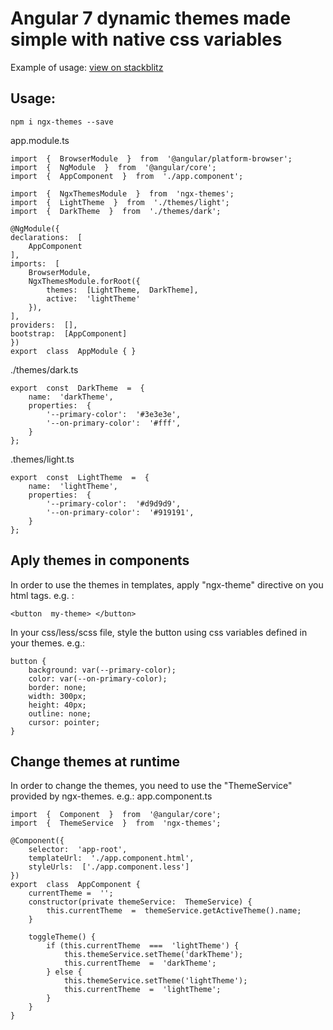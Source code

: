 # Angular 7 dynamic themes made simple with native css variables

Example of usage: [view on stackblitz](https://stackblitz.com/edit/angular-zm6hxu)

## Usage:

    npm i ngx-themes --save

app.module.ts

    
    import  {  BrowserModule  }  from  '@angular/platform-browser';
    import  {  NgModule  }  from  '@angular/core';
    import  {  AppComponent  }  from  './app.component';
    
    import  {  NgxThemesModule  }  from  'ngx-themes';
    import  {  LightTheme  }  from  './themes/light';
    import  {  DarkTheme  }  from  './themes/dark';

    @NgModule({
    declarations:  [
	    AppComponent
    ],
    imports:  [
	    BrowserModule,
	    NgxThemesModule.forRoot({
		    themes:  [LightTheme,  DarkTheme],
		    active:  'lightTheme'
	    }),
    ],
    providers:  [],
    bootstrap:  [AppComponent]
    })
    export  class  AppModule { }

./themes/dark.ts

    export  const  DarkTheme  =  {
	    name:  'darkTheme',
	    properties:  {
		    '--primary-color':  '#3e3e3e',
		    '--on-primary-color':  '#fff',
	    }
    };

.themes/light.ts

    export  const  LightTheme  =  {
	    name:  'lightTheme',
	    properties:  {
		    '--primary-color':  '#d9d9d9',
		    '--on-primary-color':  '#919191',
	    }
    };

## Aply themes in components

In order to use the themes in templates, apply "ngx-theme" directive on you html tags.
e.g. : 

    <button  my-theme> </button>
In your css/less/scss file, style the button using css variables defined in your themes.
e.g.:

    button {
	    background: var(--primary-color);
	    color: var(--on-primary-color);
	    border: none;
	    width: 300px;
	    height: 40px;
	    outline: none;
	    cursor: pointer;
    }

## Change themes at runtime
In order to change the themes, you need to use the "ThemeService" provided by ngx-themes.
e.g.: 
app.component.ts

    import  {  Component  }  from  '@angular/core';
    import  {  ThemeService  }  from  'ngx-themes';
    
    @Component({
	    selector:  'app-root',
	    templateUrl:  './app.component.html',
	    styleUrls:  ['./app.component.less']
    })
    export  class  AppComponent {
	    currentTheme =  '';
	    constructor(private themeService:  ThemeService) {
		    this.currentTheme  =  themeService.getActiveTheme().name;
	    }
    
	    toggleTheme() {
		    if (this.currentTheme  ===  'lightTheme') {
			    this.themeService.setTheme('darkTheme');
			    this.currentTheme  =  'darkTheme';
		    } else {
			    this.themeService.setTheme('lightTheme');
			    this.currentTheme  =  'lightTheme';
		    }
	    }
    }

